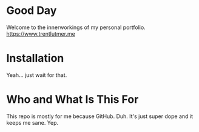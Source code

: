 # Good Day
Welcome to the innerworkings of my personal portfolio. https://www.trentlutmer.me

# Installation
Yeah... just wait for that.

# Who and What Is This For
This repo is mostly for me because GitHub. Duh. It's just super dope and it keeps me sane. Yep.

